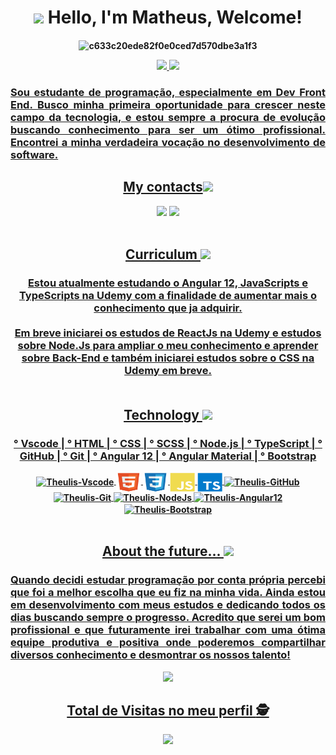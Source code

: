 <div align="center">
  <h1><img src="https://raw.githubusercontent.com/iampavangandhi/iampavangandhi/master/gifs/Hi.gif" width="30px"> Hello, I'm Matheus, Welcome! </h1>
  </div> <h4 align="center">
 
![c633c20ede82f0e0ced7d570dbe3a1f3](https://user-images.githubusercontent.com/70382532/138322189-2db8df52-9dcb-40a0-88a8-c365466bd33d.gif)
<div align="center">
  <a href="https://github.com/Theulislee">
  <img height="160em" src="https://github-readme-stats.vercel.app/api?username=Theulislee&show_icons=true&theme=chartreuse-dark&include_all_commits=false&count_private=true"/>
  <img height="160em" src="https://github-readme-stats.vercel.app/api/top-langs/?username=Theulislee&layout=compact&langs_count=7&theme=chartreuse-dark"/>
</div>
<h3 align="justify">
 Sou estudante de programação, especialmente em Dev Front End.
Busco minha primeira oportunidade para crescer neste campo da tecnologia, e estou sempre a procura de evolução buscando conhecimento para ser um ótimo profissional.
Encontrei a minha verdadeira vocação no desenvolvimento de software. 
  </h3>
<div align="center">
  
   ## My contacts<img src="https://github.com/TheDudeThatCode/TheDudeThatCode/blob/master/Assets/Handshake.gif" height="32px">
  
  </div>
  <div align="center">
  <a href="https://www.linkedin.com/in/matheus-magalhaes-311695203/" target="_blank"><img src="https://img.shields.io/badge/-LinkedIn-%230077B5?style=for-the-badge&logo=linkedin&logoColor=white" target="_blank"></a> 
<a href = "mailto:magalhaescerqueiraesilva@gmail.com"><img src="https://img.shields.io/badge/Gmail-D14836?style=for-the-badge&logo=gmail&logoColor=white" </a> 
    </div>
 
   <div align="center">
     <br>
      
  ## Curriculum <img src="https://user-images.githubusercontent.com/88908428/148097570-2daa339c-d4c8-402e-bf20-b85ebeb4c1e5.gif" height="38px" >

    
</div>
  <h3 align="center">
  Estou atualmente estudando o Angular 12, JavaScripts e TypeScripts na Udemy com a finalidade de aumentar mais o conhecimento que ja adquirir.
  <br>
  <br>
  Em breve iniciarei os estudos de ReactJs na Udemy e estudos sobre Node.Js para ampliar o meu conhecimento e aprender sobre Back-End e
  também iniciarei estudos sobre o CSS na Udemy em breve.
  <br>
  <br>
  </h3>
      
  <div style="display: inline_block" align="center">
  
  ## Technology <img src="https://user-images.githubusercontent.com/88908428/148098298-8a747442-aa82-4ba1-b890-3a2552eb3e66.png" height="38px">
 <h3>
° Vscode |
° HTML |
° CSS |
° SCSS |
° Node.js |
° TypeScript |
° GitHub |
° Git |
° Angular 12 |
° Angular Material |
° Bootstrap
    </h3>
 <img align="center" alt="Theulis-Vscode" height="30" width="40" img src="https://cdn.jsdelivr.net/gh/devicons/devicon/icons/vscode/vscode-original.svg">
 <img align="center" alt="Theulis-HTML" height="30" width="40" src="https://raw.githubusercontent.com/devicons/devicon/master/icons/html5/html5-original.svg">
   <img align="center" alt="Theulis-CSS" height="30" width="40" src="https://raw.githubusercontent.com/devicons/devicon/master/icons/css3/css3-original.svg">
   <img align="center" alt="Theulis-Js" height="30" width="40" src="https://raw.githubusercontent.com/devicons/devicon/master/icons/javascript/javascript-plain.svg">
   <img align="center" alt="Theulis-Ts" height="30" width="40" src="https://raw.githubusercontent.com/devicons/devicon/master/icons/typescript/typescript-plain.svg">
  <img align="center" alt="Theulis-GitHub" height="30" width="40" img src="https://cdn.jsdelivr.net/gh/devicons/devicon/icons/github/github-original.svg">
    <img align="center" alt="Theulis-Git" height="30" width="40" img src="https://cdn.jsdelivr.net/gh/devicons/devicon/icons/git/git-original.svg">
  <img align="center" alt="Theulis-NodeJs" height="30" width="40" img src="https://cdn.jsdelivr.net/gh/devicons/devicon/icons/nodejs/nodejs-original.svg">
<img align="center" alt="Theulis-Angular12" height="30" width="40" img src="https://cdn.jsdelivr.net/gh/devicons/devicon/icons/angularjs/angularjs-original.svg">
<img align="center" alt="Theulis-Bootstrap" height="30" width="40" img src="https://cdn.jsdelivr.net/gh/devicons/devicon/icons/bootstrap/bootstrap-original.svg">
    </div>
     <br>
  <div align="center">
    
  ## About the future... <img src="https://github.com/TheDudeThatCode/TheDudeThatCode/blob/master/Assets/Earth.gif" width="35px">

 </div>
  
<h3 align="justify">
  Quando decidi estudar programação por conta própria percebi que foi a melhor escolha que eu fiz na minha vida. Ainda estou em desenvolvimento com meus estudos e dedicando todos os dias buscando sempre o progresso. Acredito que serei um bom profissional e que futuramente irei trabalhar com uma ótima equipe produtiva e positiva onde poderemos compartilhar diversos conhecimento e desmontrar os nossos talento!
  </h3>
    
<div>
  <div align="center">
  <img src="https://user-images.githubusercontent.com/88908428/144766657-52386c96-2e59-4d19-a289-e0278b1d4101.jpg" width="300px" />
  </div>
 <div align="center">
  
 ## Total de Visitas no meu perfil :detective:
 <p align="center"> 
   <img alingn="center" src="https://profile-counter.glitch.me/Theulislee/count.svg" />
   
 </p>
     </div>
  </div>
    
  
  
